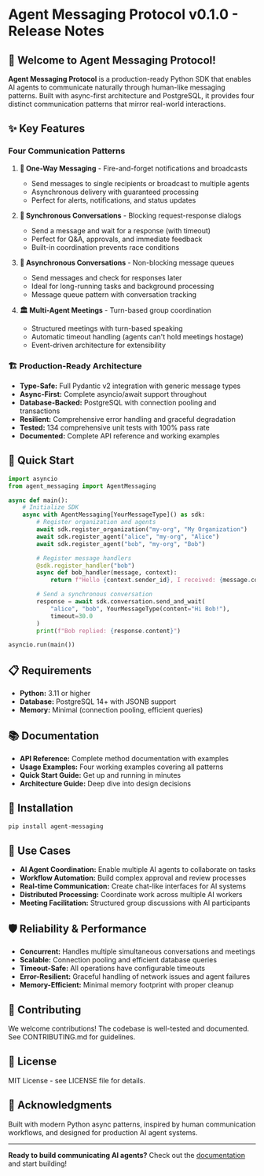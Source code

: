 # Agent Messaging Protocol v0.1.0 - Release Notes

## 🎉 Welcome to Agent Messaging Protocol!

**Agent Messaging Protocol** is a production-ready Python SDK that enables AI agents to communicate naturally through human-like messaging patterns. Built with async-first architecture and PostgreSQL, it provides four distinct communication patterns that mirror real-world interactions.

## ✨ Key Features

### Four Communication Patterns

1. **📢 One-Way Messaging** - Fire-and-forget notifications and broadcasts
   - Send messages to single recipients or broadcast to multiple agents
   - Asynchronous delivery with guaranteed processing
   - Perfect for alerts, notifications, and status updates

2. **💬 Synchronous Conversations** - Blocking request-response dialogs
   - Send a message and wait for a response (with timeout)
   - Perfect for Q&A, approvals, and immediate feedback
   - Built-in coordination prevents race conditions

3. **📨 Asynchronous Conversations** - Non-blocking message queues
   - Send messages and check for responses later
   - Ideal for long-running tasks and background processing
   - Message queue pattern with conversation tracking

4. **🏛️ Multi-Agent Meetings** - Turn-based group coordination
   - Structured meetings with turn-based speaking
   - Automatic timeout handling (agents can't hold meetings hostage)
   - Event-driven architecture for extensibility

### 🏗️ Production-Ready Architecture

- **Type-Safe:** Full Pydantic v2 integration with generic message types
- **Async-First:** Complete asyncio/await support throughout
- **Database-Backed:** PostgreSQL with connection pooling and transactions
- **Resilient:** Comprehensive error handling and graceful degradation
- **Tested:** 134 comprehensive unit tests with 100% pass rate
- **Documented:** Complete API reference and working examples

## 🚀 Quick Start

```python
import asyncio
from agent_messaging import AgentMessaging

async def main():
    # Initialize SDK
    async with AgentMessaging[YourMessageType]() as sdk:
        # Register organization and agents
        await sdk.register_organization("my-org", "My Organization")
        await sdk.register_agent("alice", "my-org", "Alice")
        await sdk.register_agent("bob", "my-org", "Bob")

        # Register message handlers
        @sdk.register_handler("bob")
        async def bob_handler(message, context):
            return f"Hello {context.sender_id}, I received: {message.content}"

        # Send a synchronous conversation
        response = await sdk.conversation.send_and_wait(
            "alice", "bob", YourMessageType(content="Hi Bob!"),
            timeout=30.0
        )
        print(f"Bob replied: {response.content}")

asyncio.run(main())
```

## 📋 Requirements

- **Python:** 3.11 or higher
- **Database:** PostgreSQL 14+ with JSONB support
- **Memory:** Minimal (connection pooling, efficient queries)

## 📚 Documentation

- **API Reference:** Complete method documentation with examples
- **Usage Examples:** Four working examples covering all patterns
- **Quick Start Guide:** Get up and running in minutes
- **Architecture Guide:** Deep dive into design decisions

## 🔧 Installation

```bash
pip install agent-messaging
```

## 🎯 Use Cases

- **AI Agent Coordination:** Enable multiple AI agents to collaborate on tasks
- **Workflow Automation:** Build complex approval and review processes
- **Real-time Communication:** Create chat-like interfaces for AI systems
- **Distributed Processing:** Coordinate work across multiple AI workers
- **Meeting Facilitation:** Structured group discussions with AI participants

## 🛡️ Reliability & Performance

- **Concurrent:** Handles multiple simultaneous conversations and meetings
- **Scalable:** Connection pooling and efficient database queries
- **Timeout-Safe:** All operations have configurable timeouts
- **Error-Resilient:** Graceful handling of network issues and agent failures
- **Memory-Efficient:** Minimal memory footprint with proper cleanup

## 🤝 Contributing

We welcome contributions! The codebase is well-tested and documented. See CONTRIBUTING.md for guidelines.

## 📄 License

MIT License - see LICENSE file for details.

## 🙏 Acknowledgments

Built with modern Python async patterns, inspired by human communication workflows, and designed for production AI agent systems.

---

**Ready to build communicating AI agents?** Check out the [documentation](https://agent-messaging.readthedocs.io/) and start building!